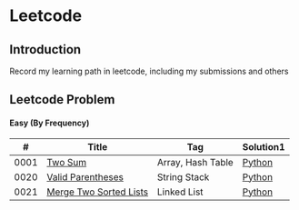# Leetcode

## Introduction 

Record my learning path in leetcode, including my submissions and others

## Leetcode Problem

#### Easy (By Frequency)

| # | Title | Tag | Solution1 | 
|---| ----- | --- | --------- | 
| 0001 | [Two Sum](https://leetcode.com/problems/two-sum/) | Array, Hash Table | [Python](https://github.com/yanray/leetcode/blob/master/problems/0001TwoSum.md) | 
| 0020 | [Valid Parentheses](https://leetcode.com/problems/valid-parentheses/) | String Stack | [Python](https://github.com/yanray/leetcode/blob/master/problems/0021Valid_Parentheses.md) | 
| 0021 | [Merge Two Sorted Lists](https://leetcode.com/problems/merge-two-sorted-lists/)| Linked List | [Python](https://github.com/yanray/leetcode/blob/master/problems/0021Valid_Parentheses.md) | 



<!-- ```diff
- text in red
+ text in green
! text in orange
# text in gray
``` -->